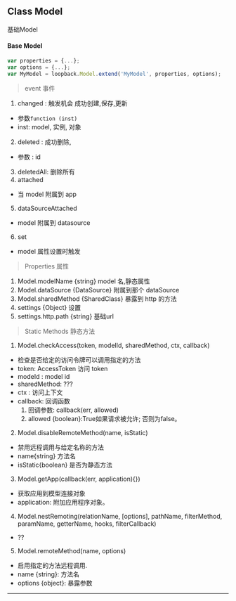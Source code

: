 ## Class Model
基础Model

#### Base Model

```js
var properties = {...};
var options = {...};
var MyModel = loopback.Model.extend('MyModel', properties, options);
```
> event 事件

1. changed : 触发机会 成功创建,保存,更新
  - 参数`function (inst)`
  - inst: model, 实例, 对象
2. deleted : 成功删除,
  - 参数 : id
3. deletedAll: 删除所有
4. attached
  - 当 model 附属到 app
5. dataSourceAttached
  - model 附属到 datasource
6. set
  - model 属性设置时触发

> Properties 属性

1. Model.modelName {string} model 名,静态属性
2. Model.dataSource {DataSource} 附属到那个 dataSource
3. Model.sharedMethod {SharedClass} 暴露到 http 的方法
4. settings {Object} 设置
5. settings.http.path {string} 基础url

> Static Methods 静态方法

1. Model.checkAccess(token, modelId, sharedMethod, ctx, callback)
  - 检查是否给定的访问令牌可以调用指定的方法
  - token: AccessToken 访问 token
  - modeId : model id
  - sharedMethod: ???
  - ctx : 访问上下文
  - callback: 回调函数
    1. 回调参数: callback(err, allowed)
    2. allowed {boolean}:True如果请求被允许; 否则为false。
2. Model.disableRemoteMethod(name, isStatic)
  - 禁用远程调用与给定名称的方法
  - name{string} 方法名
  - isStatic{boolean} 是否为静态方法
3. Model.getApp(callback(err, application){})
  - 获取应用到模型连接对象
  - application: 附加应用程序对象。
4. Model.nestRemoting(relationName, [options], pathName, filterMethod, paramName, getterName, hooks, filterCallback)
  - ??
5. Model.remoteMethod(name, options)
  - 启用指定的方法远程调用.
  - name {string}: 方法名
  - options {object}: 暴露参数
























- - - -
